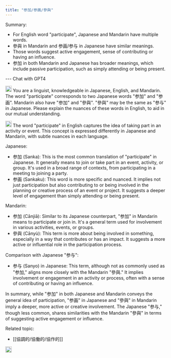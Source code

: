 ```yaml
---
title: "参加/参画/參與"
---
```


Summary:
- For English word "participate", Japanese and Mandarin have multiple words.
- 參與 in Mandarin and 参画/参与 in Japanese have similar meanings.
- Those words suggest active engagement, sense of contributing or having an influence.
- 参加 in both Mandarin and Japanese has broader meanings, which include passive participation, such as simply attending or being present.

--- Chat with GPT4

<img src='https://scrapbox.io/api/pages/nishio-en/nishio/icon' alt='nishio.icon' height="19.5"/> You are a linguist, knowledgeable in Japanese, English, and Mandarin. The word "participate" corresponds to two Japanese words "参加" and "参画". Mandarin also have "参加" and "參與". "參與" may be the same as "参与" in Japanese. Please explain the nuances of these words in English, to aid in our mutual understanding.

<img src='https://scrapbox.io/api/pages/nishio-en/GPT/icon' alt='GPT.icon' height="19.5"/> The word "participate" in English captures the idea of taking part in an activity or event. This concept is expressed differently in Japanese and Mandarin, with subtle nuances in each language.

Japanese:
- 参加 (Sanka): This is the most common translation of "participate" in Japanese. It generally means to join or take part in an event, activity, or group. It's used in a broad range of contexts, from participating in a meeting to joining a party.
- 参画 (Sankaku): This word is more specific and nuanced. It implies not just participation but also contributing to or being involved in the planning or creative process of an event or project. It suggests a deeper level of engagement than simply attending or being present.

Mandarin:
- 参加 (Cānjiā): Similar to its Japanese counterpart, "参加" in Mandarin means to participate or join in. It's a general term used for involvement in various activities, events, or groups.
- 參與 (Cānyù): This term is more about being involved in something, especially in a way that contributes or has an impact. It suggests a more active or influential role in the participation process.

Comparison with Japanese "参与":
- 参与 (Sanyo) in Japanese: This term, although not as commonly used as "参加," aligns more closely with the Mandarin "參與." It implies involvement or engagement in an activity or process, often with a sense of contributing or having an influence.

In summary, while "参加" in both Japanese and Mandarin conveys the general idea of participation, "参画" in Japanese and "參與" in Mandarin imply a deeper, more active or creative involvement. The Japanese "参与," though less common, shares similarities with the Mandarin "參與" in terms of suggesting active engagement or influence.

Related topic:
- [[協調的/協働的/協作的]]

<img src='https://scrapbox.io/api/pages/nishio-en/en/icon' alt='en.icon' height="19.5"/>
